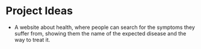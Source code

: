 # Project Ideas

- A website about health, where people can search for the symptoms they suffer from, showing them the name of the expected disease and the way to treat it.